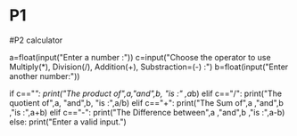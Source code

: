 # P1
#P2 calculator
 
 
a=float(input("Enter a number :"))
c=input("Choose the operator to use   Multiply(*), Division(/), Addition(+), Substraction=(-)    :")
b=float(input("Enter another number:"))
 
 
 
if c=="*":
  print("The product of",a,"and",b, "is   :" ,a*b)
elif c=="/":
  print("The quotient of",a, "and",b, "is   :",a/b)
elif c=="+":
  print("The Sum of",a ,"and",b ,"is   :",a+b)
elif c=="-":
  print("The Difference between",a ,"and",b ,"is   :",a-b)
else:
  print("Enter a valid input.")
